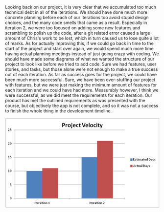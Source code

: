 Looking back on our project, it is very clear that we accumulated too much 
technical debt in all of the iterations. We should have done much more concrete
planning before each of our iterations too avoid stupid design choices, and the
many code smells that came as a result. Especially in iteration 2, we were too 
focused on adding some new features and scrambling to polish up the code, after
a git related error caused a large amount of Chris's work to be lost, which in
turn caused us to lose quite a lot of marks. As for actually improving this, if
we could go back in time to the start of the project and start over again, we 
would spend much more time having actual planning meetings instead of just going
crazy with coding. We should have made some diagrams of what we wanted the 
structure of our project to look like before we tried to add code. Sure we had
features, user stories, and tasks, but those alone were not enough to make a 
true success out of each iteration. As far as success goes for the project, we 
could have been much more successful. Sure, we have been over-stuffing our
project with features, but we were just making the minimum amount of features
for each iteration and we could have had more. Measurably however, I think
we were successful, as we did meet the requirements for each iteration. 
Our product has met the outlined requirements as was presented with the 
course, but objectively the app is not complete, and so it was not a 
success to finish the whole thing in the development timeline.

![image](project_velocity.png)